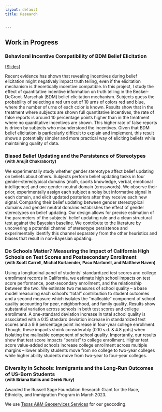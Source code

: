```yaml
---
layout: default
title: Research


---
```




## Work in Progress

### **Behavioral Incentive Compatibility of BDM Belief Elicitation**

[<ins><a href="https://chesun.github.io/assets/research/bdm_incentive_compatibility_esa.pdf" target="_blank">Slides</a></ins>]

Recent evidence has shown that revealing incentives during belief elicitation might negatively impact truth telling, even if the elicitation mechanism is theoretically incentive compatible. In this project, I study the effect of quantitative incentive information on truth telling in the Becker-DeGroot-Marschak (BDM) belief elicitation mechanism. Subjects guess the probability of selecting a red urn out of 10 urns of colors red and blue, where the number of urns of each color is known. Results show that in the treatment where subjects are shown full quantitative incentives, the rate of false reports is around 10 percentage points higher than in the treatment where no quantitative incentives are shown. This higher rate of false reports is driven by subjects who misunderstood the incentives. Given that BDM belief elicitation is particularly difficult to explain and implement, this result shows a potentially simpler and more practical way of eliciting beliefs while maintaining quality of data.

### **Biased Belief Updating and the Persistence of Stereotypes** <br><sup>(with Anujit Chakraborty)</sup>

We experimentally study whether gender stereotype affect belief updating on beliefs about others. Subjects perform belief updating tasks in four gender-stereotypical domains (math, sports knowledge, verbal, emotional intelligence) and one gender neutral domain (crosswords). We observe their prior, experimentally assign each subject a noisy but informative signal in each domain, and elicit updated posteriors after they receive each new signal. Comparing their belief updating between gender stereotypical domains and gender neutral domains establishes the effect of gender stereotypes on belief updating. Our design allows for precise estimation of the parameters of the subjects' belief updating rule and a clean structural test against the Bayesian baseline. We contribute to the literature by uncovering a potential channel of stereotype persistence and experimentally identify this channel separately from the other heuristics and biases that result in non-Bayesian updating.




### **Do Schools Matter? Measuring the Impact of California High Schools on Test Scores and Postsecondary Enrollment** <br><sup>(with Scott Carrell, Michal Kurlaender, Paco Martorell, and Matthew Naven)</sup>

Using a longitudinal panel of students’ standardized test scores and college enrollment records in California, we estimate high school impacts on test score performance, post-secondary enrollment, and the relationship between the two. We estimate two measures of school quality – a base model measuring each school’s “total” contribution to student outcomes and a second measure which isolates the “malleable” component of school quality accounting for peer, neighborhood, and family quality. Results show substantial variation across schools in both test scores and college enrollment. A one-standard deviation increase in total school quality is associated with a 0.15 standard deviation increase in standardized test scores and a 9.9 percentage point increase in four-year college enrollment. Though, these impacts shrink considerably (0.10 s.d. & 4.8 ppts) when isolating the malleable component of school quality. Importantly, our results show that test score impacts “persist” to college enrollment. Higher test score value-added schools increase college enrollment across multiple margins – lower ability students move from no college to two-year colleges while higher ability students move from two-year to four-year colleges.



### **Diversity in Schools: Immigrants and the Long-Run Outcomes of US-Born Students** <br><sup>(with Briana Ballis and Derek Rury) </sup>

Awarded the Russell Sage Foundation Research Grant for the Race, Ethnicity, and Immigration Program in March 2023.

We use <a href="http://geoservices.tamu.edu">Texas A&M Geoservices Services</a> for our geocoding.
